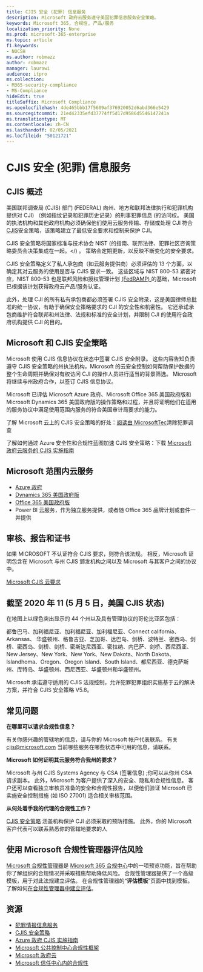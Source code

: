 ```yaml
---
title: CJIS 安全 (犯罪) 信息服务
description: Microsoft 政府云服务遵守美国犯罪信息服务安全策略。
keywords: Microsoft 365, 合规性, 产品/服务
localization_priority: None
ms.prod: microsoft-365-enterprise
ms.topic: article
f1.keywords:
- NOCSH
ms.author: robmazz
author: robmazz
manager: laurawi
audience: itpro
ms.collection:
- M365-security-compliance
- MS-Compliance
hideEdit: true
titleSuffix: Microsoft Compliance
ms.openlocfilehash: 4de465bbb17f5609af376920052d6abd366e5429
ms.sourcegitcommit: 21ed42335efd37774ff5d17d9586d5546147241a
ms.translationtype: MT
ms.contentlocale: zh-CN
ms.lasthandoff: 02/05/2021
ms.locfileid: "50121721"
---
```

# <a name="criminal-justice-information-services-cjis-security-policy"></a>CJIS 安全 (犯罪) 信息服务

## <a name="cjis-overview"></a>CJIS 概述

美国联邦调查局 (CJIS) 部门 (FEDERAL) 向州、地方和联邦法律执行和犯罪机构提供对 CJI) （例如指纹记录和犯罪历史记录）的刑事犯罪信息 (的访问权。 美国的执法机构和其他政府机构必须确保他们使用云服务传输、存储或处理 CJI 符合 [CJIS](https://aka.ms/cjis-security-policy)安全策略，该策略建立了最低安全要求和控制来保护 CJI。

CJIS 安全策略将国家标准与技术协会 NIST (的指南、联邦法律、犯罪社区咨询策略委员会决策集成在一起。</) 。 策略会定期更新，以反映不断变化的安全要求。

CJIS 安全策略定义了私人承包商（如云服务提供商）必须评估的 13 个方面，以确定其对云服务的使用是否与 CJIS 要求一致。 这些区域与 NIST 800-53 紧密对应，NIST 800-53 也是联邦风险和授权管理计划 [ (FedRAMP) ](offering-FedRAMP.md)的基础，Microsoft 已根据该计划获得政府云产品/服务认证。

此外，处理 CJI 的所有私有承包商都必须签署 CJIS 安全附录，这是美国律师总批准的统一协议，有助于确保安全策略要求的 CJI 的安全性和机密性。 它还承诺承包商维护符合联邦和州法律、法规和标准的安全计划，并限制 CJI 的使用符合政府机构提供 CJI 的目的。

## <a name="microsoft-and-cjis-security-policy"></a>Microsoft 和 CJIS 安全策略

Microsoft 使用 CJIS 信息协议在状态中签署 CJIS 安全附录。 这些内容告知负责遵守 CJIS 安全策略的州执法机构，Microsoft 的云安全控制如何帮助保护数据的整个生命周期并确保对有权访问 CJI 的操作人员进行适当的背景筛选。 Microsoft 将继续与州政府合作，以签订 CJIS 信息协议。

Microsoft 已评估 Microsoft Azure 政府、Microsoft Office 365 美国政府版和 Microsoft Dynamics 365 美国政府版的操作策略和过程，并且将证明他们在适用的服务协议中满足使用范围内服务的符合美国审计局要求的能力。

了解 Microsoft 云上的 CJIS 安全策略的好处：[阅读由 MicrosoftTec](https://customers.microsoft.com/story/genetec)清除犯罪调查

了解如何通过 Azure 安全性和合规性蓝图加速 CJIS 安全策略：下载 [Microsoft 政府云服务的 CJIS 实施指南](https://gallery.technet.microsoft.com/CJIS-Implementation-62af7c27)

## <a name="microsoft-in-scope-cloud-services"></a>Microsoft 范围内云服务

- [Azure 政府](/azure/azure-government/documentation-government-welcome)
- [Dynamics 365 美国政府版](/power-platform/admin/microsoft-dynamics-365-government#certifications-and-accreditations)
- [Office 365 美国政府版](/office365/servicedescriptions/office-365-platform-service-description/office-365-us-government/gcc#us-government-community-compliance)
- Power BI 云服务，作为独立服务提供，或者随 Office 365 品牌计划或套件一并提供

## <a name="audits-reports-and-certificates"></a>审核、报告和证书

如果 MICROSOFT 不认证符合 CJIS 要求，则符合该法规。 相反，Microsoft 证明包含在 Microsoft 与州 CJIS 颁发机构之间以及 Microsoft 与其客户之间的协议中。

[Microsoft CJIS 云要求](https://aka.ms/MicrosoftCJISCloudRequirements)

## <a name="cjis-status-in-the-united-states-current-as-of-1152020"></a>截至 2020 年 11 (5 月 5 日，美国 CJIS 状态) 

在地图上以绿色突出显示的 44 个州以及具有管理协议的哥伦比亚区包括：

都鲁巴马、加利福尼亚、加利福尼亚、加利福尼亚、Connect california、Arkansas、 华盛顿州、格鲁吉亚、芝加哥、达巴岛、剑桥、波特兰、密西岛、剑桥、密西岛、剑桥、剑桥、密斯达尼西亚、密拉纳、内巴萨、剑桥、西尼西亚、New Jersey、New York、New York、New Dakota、North Dakota、Islandhoma、Oregon、Oregon Island、South Island、都尼西亚、德克萨斯州、库特岛、华盛顿州、西尼西亚、华盛顿州和华盛顿州。

Microsoft 承诺遵守适用的 CJIS 法规控制，允许犯罪犯罪组织实施基于云的解决方案，并符合 CJIS 安全策略 V5.8。

## <a name="frequently-asked-questions"></a>常见问题

**在哪里可以请求合规性信息？**

有关你感兴趣的管辖地的信息，请与你的 Microsoft 帐户代表联系。 有关 <cjis@microsoft.com> 当前哪些服务在哪些状态中可用的信息，请联系。

**Microsoft 如何证明其云服务符合我州的要求？**

Microsoft 与州 CJIS Systems Agency 与 CSA (签署信息) ;你可以从你州 CSA 请求副本。 此外，Microsoft 为客户提供了深入的安全、隐私和合规性信息。 客户还可以查看独立审核员准备的安全和合规性报告，以便他们验证 Microsoft 已实施安全控制措施 (如 ISO 27001) 适合相关审核范围。

**从何处着手我的代理的合规性工作？**

[CJIS 安全策略](https://aka.ms/cjis-security-policy) 涵盖机构保护 CJI 必须采取的预防措施。 此外，你的 Microsoft 客户代表可以联系熟悉你的管辖地要求的人

## <a name="use-microsoft-compliance-manager-to-assess-your-risk"></a>使用 Microsoft 合规性管理器评估风险

[Microsoft 合规性管理器](/microsoft-365/compliance/compliance-manager)是 [Microsoft 365 合规中心](/microsoft-365/compliance/microsoft-365-compliance-center)中的一项预览功能，旨在帮助你了解组织的合规情况并采取措施帮助降低风险。 合规性管理器提供了一个高级模板，用于对此法规建立评估。 在合规性管理器的“**评估模板**”页面中找到模板。 了解如何[在合规性管理器中建立评估](/microsoft-365/compliance/compliance-manager-assessments)。

## <a name="resources"></a>资源

- [犯罪情报信息服务](https://aka.ms/cjis)
- [CJIS 安全策略](https://aka.ms/cjis-security-policy)
- [Azure 政府 CJIS 实施指南](https://aka.ms/cjisimplementationguidelines)
- [Microsoft 公共控制中心合规性框架](https://www.microsoft.com/trustcenter/common-controls-hub)
- [Microsoft 政府云](https://go.microsoft.com/fwlink/?linkid=2087246)
- [Microsoft 信任中心内的合规性](https://www.microsoft.com/trust-center/compliance/compliance-overview)
